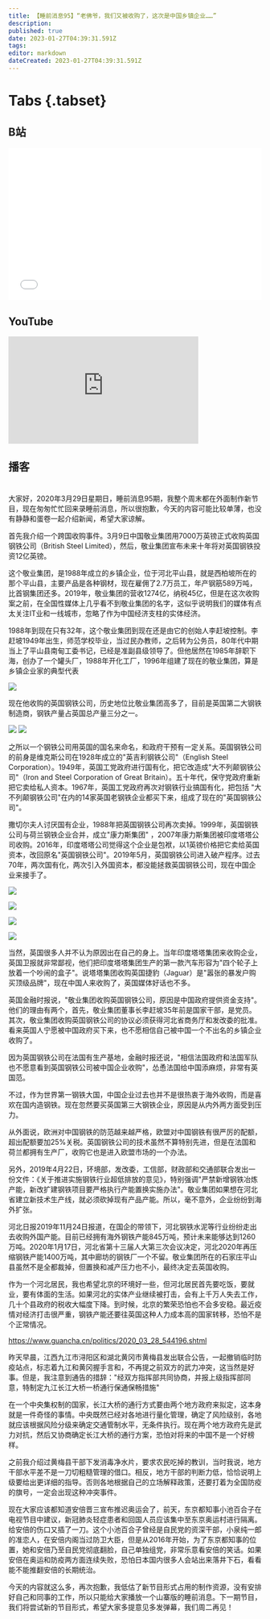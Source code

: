 ```yaml
---
title: 【睡前消息95】“老佛爷，我们又被收购了，这次是中国乡镇企业……”
description: 
published: true
date: 2023-01-27T04:39:31.591Z
tags: 
editor: markdown
dateCreated: 2023-01-27T04:39:31.591Z
---
```


# Tabs {.tabset}
## B站
<div style="position: relative; padding: 30% 45%;">
<iframe style="position: absolute; width: 100%; height: 100%; left: 0; top: 0;" src="//player.bilibili.com/player.html?&bvid=BV1q7411U7JE&page=1&as_wide=1&high_quality=1&danmaku=1" scrolling="no" border="0" frameborder="no" framespacing="0" allowfullscreen="true"></iframe>
</div>

## YouTube
<div style="position: relative; padding-bottom: calc(56.25% * 0.75); /* 16:9 */ width: 75%; height: 0;">
<iframe style="position: absolute; top: 0; left: 0; width: 100%; height: 100%;" src="https://www.youtube-nocookie.com/embed/O4-tmkYQh-0" title="YouTube video player" frameborder="0" allow="accelerometer; autoplay; clipboard-write; encrypted-media; gyroscope; picture-in-picture" allowfullscreen></iframe>
</div>
  
## 播客
<div class="podcast-player"></div>

# 

大家好，2020年3月29日星期日，睡前消息95期，我整个周末都在外面制作新节目，现在匆匆忙忙回来录睡前消息，所以很抱歉，今天的内容可能比较单薄，也没有静静和蛋卷一起介绍新闻，希望大家谅解。

首先我介绍一个跨国收购事件。3月9日中国敬业集团用7000万英镑正式收购英国钢铁公司（British
Steel Limited），然后，敬业集团宣布未来十年将对英国钢铁投资12亿英镑。

这个敬业集团，是1988年成立的乡镇企业，位于河北平山县，就是西柏坡所在的那个平山县，主要产品是各种钢材，现在雇佣了2.7万员工，年产钢筋589万吨，比首钢集团还多。2019年，敬业集团的营收1274亿，纳税45亿，但是在这次收购案之前，在全国性媒体上几乎看不到敬业集团的名字，这似乎说明我们的媒体有点太关注IT业和一线城市，忽略了作为中国经济支柱的实体经济。

1988年到现在只有32年，这个敬业集团到现在还是由它的创始人李赶坡控制。李赶坡1949年出生，师范学校毕业，当过民办教师，之后转为公务员，80年代中期当上了平山县南甸工委书记，已经是准副县级领导了。但他居然在1985年辞职下海，创办了一个罐头厂，1988年开化工厂，1996年组建了现在的敬业集团，算是乡镇企业家的典型代表

![](https://img.bedtime.news/2023/01/27/63d3552eebee4.png)

现在他收购的英国钢铁公司，历史地位比敬业集团高多了，目前是英国第二大钢铁制造商，钢铁产量占英国总产量三分之一。

![](https://img.bedtime.news/2023/01/27/63d3553102664.jpeg)
![](https://img.bedtime.news/2023/01/27/63d35532b896d.png)

之所以一个钢铁公司用英国的国名来命名，和政府干预有一定关系。英国钢铁公司的前身是维克斯公司在1928年成立的"英吉利钢铁公司"（English
Steel
Corporation）。1949年，英国工党政府进行国有化，把它改造成"大不列颠钢铁公司"（Iron
and Steel Corporation of Great
Britain）。五十年代，保守党政府重新把它卖给私人资本。1967年，英国工党政府再次对钢铁行业搞国有化，把包括
"大不列颠钢铁公司"在内的14家英国老钢铁企业都买下来，组成了现在的"英国钢铁公司"。

撒切尔夫人讨厌国有企业，1988年把英国钢铁公司再次卖掉。1999年，英国钢铁公司与荷兰钢铁企业合并，成立"康力斯集团"
，2007年康力斯集团被印度塔塔公司收购。2016年，印度塔塔公司觉得这个企业是包袱，以1英镑价格把它卖给英国资本，改回原名"英国钢铁公司"。2019年5月，英国钢铁公司进入破产程序。过去70年，两次国有化，两次引入外国资本，都没能拯救英国钢铁公司，现在中国企业来接手了。

![](https://img.bedtime.news/2023/01/27/63d35534c3b85.png)

![](https://img.bedtime.news/2023/01/27/63d35536bc954.jpeg)

![](https://img.bedtime.news/2023/01/27/63d35539c5842.png)

![](https://img.bedtime.news/2023/01/27/63d3553c7ea2a.png)

当然，英国很多人并不认为原因出在自己的身上。当年印度塔塔集团来收购企业，英国卫报就非常鄙视，他们把印度塔塔集团生产的第一款汽车形容为"四个轮子上放着一个吵闹的盒子"。说塔塔集团收购英国捷豹（Jaguar）是"嚣张的暴发户购买顶级品牌"，现在中国人来收购了，英国媒体好话也不多。

英国金融时报说，"敬业集团收购英国钢铁公司，原因是中国政府提供资金支持"。他们的理由有两个，首先，敬业集团董事长李赶坡35年前是国家干部，是党员。其次，敬业集团收购英国钢铁公司的协议必须获得河北省商务厅和发改委的批准。看来英国人宁愿被中国政府买下来，也不愿相信自己被中国一个不出名的乡镇企业收购了。

因为英国钢铁公司在法国有生产基地，金融时报还说，"相信法国政府和法国军队也不愿意看到英国钢铁公司被中国企业收购"，怂恿法国给中国添麻烦，非常有英国范。

不过，作为世界第一钢铁大国，中国企业过去也并不是很热衷于海外收购，而是喜欢在国内造钢铁。现在忽然要买英国第三大钢铁企业，原因是从内外两方面受到压力。

从外面说，欧洲对中国钢铁的防范越来越严格，欧盟对中国钢铁有很严厉的配额，超出配额要加25%关税。英国钢铁公司的技术虽然不算特别先进，但是在法国和荷兰都拥有生产厂，收购它也是进入欧盟市场的一个办法。

另外，2019年4月22日，环境部，发改委，工信部，财政部和交通部联合发出一份文件：《关于推进实施钢铁行业超低排放的意见》，特别强调"严禁新增钢铁冶炼产能，新改扩建钢铁项目要严格执行产能置换实施办法"。敬业集团如果想在河北省建立新技术生产线，就必须砍掉现有产品产能。所以，毫不意外，企业纷纷到海外扩张。

河北日报2019年11月24日报道，在国企的带领下，河北钢铁水泥等行业纷纷走出去收购外国产能。目前已经拥有海外钢铁产能845万吨，预计未来能够达到1260万吨。2020年1月17日，河北省第十三届人大第三次会议决定，河北2020年再压缩钢铁产能1400万吨，其中廊坊的钢铁厂一个不留。敬业集团所在的石家庄平山县虽然不是全都裁掉，但置换和减产压力也不小，最终决定去英国收购。

作为一个河北居民，我也希望北京的环境好一些，但河北居民首先要吃饭，要就业，要有体面的生活。如果河北的实体产业继续被打击，会有上千万人失去工作，几十个县政府的税收大幅度下降。到时候，北京的繁荣恐怕也不会多安稳。最近疫情对经济打击很严重，钢铁产能还要往英国这种人力成本高的国家转移，恐怕不是个正常情况。

<https://www.guancha.cn/politics/2020_03_28_544196.shtml>

昨天早晨，江西九江市浔阳区和湖北黄冈市黄梅县发出联合公告，一起撤销临时防疫站点，标志着九江和黄冈握手言和，不再提之前双方的武力冲突，这当然是好事。但是，我注意到通告的措辞："经双方指挥部共同协商，并报上级指挥部同意，特制定九江长江大桥一桥通行保通保畅措施"

在一个中央集权制的国家，长江大桥的通行方式要由两个地方政府来拟定，这本身就是一件奇怪的事情。中央既然已经对各地进行量化管理，确定了风险级别，各地就应该根据风险分级来确定交通管制水平，无条件执行。现在两个地方政府先是武力对抗，然后又协商确定长江大桥的通行方案，恐怕对将来的中国不是一个好榜样。

之前我介绍过黄梅县干部下发消毒净水片，要求农民吃掉的教训，当时我说，地方干部水平差不是一刀切粗糙管理的借口。相反，地方干部的判断力低，恰恰说明上级要给出更详细的指导。否则各地根据自己的立场解释政策，还要打着为全国防疫的旗号，一定会出现这种冲突事件。

现在大家应该都知道安倍晋三宣布推迟奥运会了，前天，东京都知事小池百合子在电视节目中建议，新冠肺炎轻症患者和回国人员应该集中至东京奥运村进行隔离。给安倍的伤口又插了一刀。这个小池百合子曾经是自民党的资深干部，小泉纯一郎的准恋人，在安倍内阁当过防卫大臣，但是从2016年开始，为了东京都知事的位置，她和安倍乃至自民党彻底翻脸，自己单独组党，非常乐意看安倍的笑话。如果安倍在奥运和防疫两方面连续失败，恐怕日本国内很多人会站出来落井下石，看看能不能推翻安倍的长期统治。

今天的内容就这么多，再次抱歉，我低估了新节目形式占用的制作资源，没有安排好自己和同事的工作，所以只能给大家播放一个山寨版的睡前消息。下一期节目，我们将尝试新的节目形式，希望大家多提意见多发弹幕，我们周二再见！

